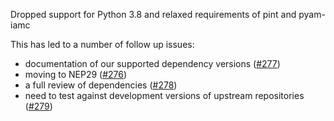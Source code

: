 Dropped support for Python 3.8 and relaxed requirements of pint and pyam-iamc

This has led to a number of follow up issues:

- documentation of our supported dependency versions ([#277](https://github.com/openscm/scmdata/issues/277))
- moving to NEP29 ([#276](https://github.com/openscm/scmdata/issues/276))
- a full review of dependencies ([#278](https://github.com/openscm/scmdata/issues/278))
- need to test against development versions of upstream repositories ([#279](https://github.com/openscm/scmdata/issues/279))
